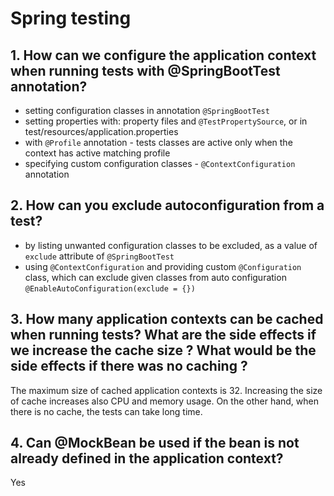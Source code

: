 # Spring testing

## 1. How can we configure the application context when running tests with @SpringBootTest annotation?
* setting configuration classes in annotation `@SpringBootTest`
* setting properties with: property files and `@TestPropertySource`, or in test/resources/application.properties
* with `@Profile` annotation - tests classes are active only when the context has active	matching profile
* specifying custom configuration classes - `@ContextConfiguration` annotation

## 2. How can you exclude autoconfiguration from a test?
* by listing unwanted configuration classes to be excluded, as a value of `exclude` attribute of `@SpringBootTest`
* using `@ContextConfiguration` and providing custom `@Configuration` class, which can exclude given classes from auto configuration
  `@EnableAutoConfiguration(exclude = {})`

## 3. How many application contexts can be cached when running tests? What are the side effects if we increase the cache size ? What would be the side effects if there was no caching ?
The maximum size of cached application contexts is 32. Increasing the size of cache increases also CPU and memory usage.
On the other hand, when there is no cache, the tests can take long time.

## 4. Can @MockBean be used if the bean is not already defined in the application context?
Yes